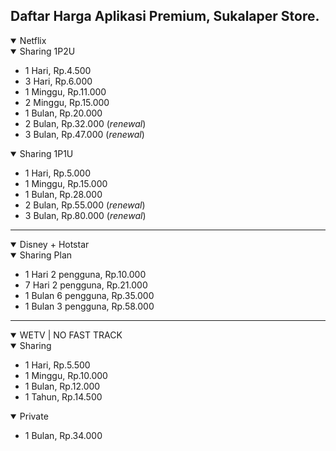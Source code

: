 ## Daftar Harga Aplikasi Premium, Sukalaper Store.

<!-- NETFLIX -->
<details open>
<summary>Netflix</summary>
  <details open>
    <summary>Sharing 1P2U</summary>   
    
  * 1 Hari, Rp.4.500
  * 3 Hari, Rp.6.000
  * 1 Minggu, Rp.11.000
  * 2 Minggu, Rp.15.000
  * 1 Bulan, Rp.20.000
  * 2 Bulan, Rp.32.000 (_renewal_)
  * 3 Bulan, Rp.47.000 (_renewal_) 
  </details>
  <details open>
    <summary>Sharing 1P1U</summary>

  * 1 Hari, Rp.5.000
  * 1 Minggu, Rp.15.000
  * 1 Bulan, Rp.28.000
  * 2 Bulan, Rp.55.000 (_renewal_)
  * 3 Bulan, Rp.80.000 (_renewal_)
  </details>
</details>

---

 <!-- DISNEY + HOTSTAR -->
<details open> 
<summary>Disney + Hotstar</summary>
  <details open> 
    <summary>Sharing Plan</summary>
    
  * 1 Hari 2 pengguna, Rp.10.000
  * 7 Hari 2 pengguna, Rp.21.000
  * 1 Bulan 6 pengguna, Rp.35.000
  * 1 Bulan 3 pengguna, Rp.58.000
  </details>

---
  
<!-- WETV --> 
<details open> 
<summary>WETV | NO FAST TRACK</summary>
  <details open>
    <summary>Sharing</summary>

  * 1 Hari, Rp.5.500
  * 1 Minggu, Rp.10.000
  * 1 Bulan, Rp.12.000
  * 1 Tahun, Rp.14.500
  </details>
  <details open>
    <summary>Private </summary>

  * 1 Bulan, Rp.34.000
  </details>
